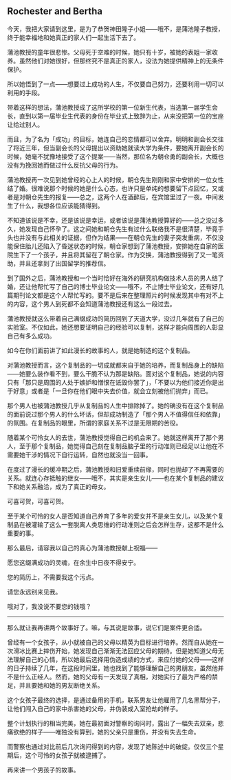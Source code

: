 ## Rochester and Bertha

今天，我把大家请到这里，是为了恭贺神田隆子小姐——哦不，是蒲池隆子教授，终于能幸福地和她真正的家人们一起生活下去了。

蒲池教授的童年很悲惨。父母死于空难的时候，她只有十岁，被她的表姐一家收养。虽然他们对她很好，但那终究不是真正的家人，没法为她提供精神上的无条件保护。

所以她悟到了一点——想要过上成功的人生，不仅要自己努力，还要利用一切可以利用的手段。

带着这样的想法，蒲池教授成了这所学校的第一位新生代表，当选第一届学生会长，直到以第一届毕业生代表的身份在毕业式上致辞为止，从来没把第一位的宝座让给过别人。

而且，为了名为「成功」的目标，她连自己的恋情都可以舍弃。明明和副会长交往了将近三年，但当副会长的父母提出以资助她就读大学为条件，要她离开副会长的时候，她毫不犹豫地接受了这个提案——当然，那位名为朝仓勇的副会长，大概也没有为挽回她而做过什么反抗父母的行为。

蒲池教授再一次见到她曾经的心上人的时候，朝仓先生刚刚和家中安排的一位女性结了婚。很难说那个时候的她是什么心态，也许只是单纯的想要留下点回忆，又或者是对朝仓先生的报复——总之，这两个人在酒醉后，在宾馆里过了一夜。中间发生了什么，我想各位应该能猜得到。

不知道该说是不幸，还是该说是幸运，或者该说是蒲池教授算好的——总之没过多久，她发现自己怀孕了。这之间她和朝仓先生有过什么联络我不是很清楚，毕竟手头也并没有与此相关的证据，但作为结果——在朝仓先生的妻子突发重病，不仅没能保住胎儿还陷入了昏迷状态的时候，朝仓家想到了蒲池教授，安排她在自家的医院生下了一个孩子，并且将其留在了朝仓家。作为交换，蒲池教授得到了又一笔资助，并且还拿到了出国留学的推荐信。

到了国外之后，蒲池教授和一个当时恰好在海外的研究机构做技术人员的男人结了婚，还让他帮忙写了自己的博士毕业论文——哦不，不止博士毕业论文，还有好几篇期刊论文都是这个人帮忙写的。要不是后来在整理照片的时候发现其中有对不上的内容，这个男人到死都不会知道蒲池教授还有这么一段过去。

蒲池教授就这么带着自己满缀成功的简历回到了天道大学，没过几年就有了自己的实验室。不仅如此，她还想要证明自己的经验可以复制，这样才能向周围的人彰显自己有多么成功。

如今在你们面前讲了如此漫长的故事的人，就是她制造的这个复制品。

对蒲池教授而言，这个复制品的一切成就都来自于她的培养，而复制品身上的缺陷——她要么装作看不到，要么干脆不认为那是缺陷。面对这个复制品，她说的内容只有「那只是周围的人处于嫉妒和憎恨在诋毁你罢了」，「不要以为他们接近你是出于好意」或者是「一旦你在他们眼中失去价值，就会立刻被他们抛弃」而已。

那个男人也被蒲池教授几乎从复制品的人生中排除掉了。她的确没有在这个复制品的面前说过那个男人的什么坏话，但却成功制造了「那个男人不值得信任和依靠」的氛围。在复制品的眼里，所谓的家庭关系不过是无限期的苦役。

随着某个可怜女人的去世，蒲池教授觉得自己的机会来了。她就这样离开了那个男人，至于那个复制品，她觉得自己刻在复制品脑子里的行动准则已经足以让他在不需要她干涉的情况下自行运转，自然也就没当一回事。

在度过了漫长的缓冲期之后，蒲池教授和旧爱重续前缘，同时也抛却了不再需要的关系。就连心存抵触的继女——哦不，其实是亲生女儿——也在某个复制品的建议下和她关系融洽，成为了真正的母女。

可喜可贺，可喜可贺。

至于某个可怜的女人是否知道自己养育了多年的爱女并不是亲生女儿，以及某个复制品在被灌输了这么一套脱离人类思维的行动准则之后会怎样生存，这都不是什么重要的事。

那么最后，请容我以自己的真心为蒲池教授献上祝福——

愿您这缀满成功的灵魂，在余生中日夜不得安宁。

您的简历上，不需要我这个污点。

请您永远别来见我。

哦对了，我没说不要您的钱哦？

***

那么就让我再讲两个故事好了。嘛，与其说是故事，说它们是案件更合适。

曾经有一个女孩子，从小就被自己的父母以精英为目标进行培养。然而自从她在一次滑冰比赛上摔伤开始，她发现自己渐渐无法回应父母的期待。但是她知道父母无法理解自己的心情，所以她最后选择用伪造成绩的方式，来应付她的父母——这样的日子持续了几年，在这段时间里，她也找到了能够理解自己的男朋友，虽然他并不是什么正经人。然而，她的父母有一天发现了真相，对她实行了最为严格的禁足，并且要她和她的男友断绝关系。

这个女孩子最终的选择，是通过备用的手机，联系男友让他雇用了几名黑帮分子，让他们闯入自己的家中杀害她的父母，并伪装成入室抢劫的样子。

整个计划执行的相当完美，她在最初面对警察的询问时，露出了一幅失去双亲，悲痛欲绝的样子——唯独没有算到，她的父亲只是重伤，并没有失去生命。

而警察也通过对比前后几次询问得到的内容，发现了她陈述中的破绽。仅仅三个星期后，这个可怜的女孩子就被逮捕了。

再来讲一个男孩子的故事。
